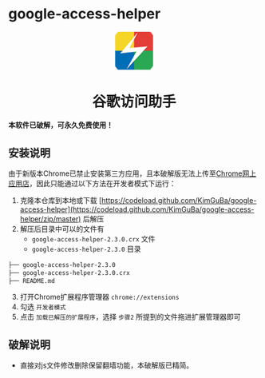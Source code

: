 # google-access-helper
<p align="center"><img width="15%" src="icons/icon-128.png" /></p>
<h1 align="center">谷歌访问助手</h1>

**本软件已破解，可永久免费使用！**

## 安装说明

由于新版本Chrome已禁止安装第三方应用，且本破解版无法上传至[Chrome网上应用店](https://chrome.google.com/webstore)，因此只能通过以下方法在开发者模式下运行：

1. 克隆本仓库到本地或下载 [https://codeload.github.com/KimGuBa/google-access-helper](https://codeload.github.com/KimGuBa/google-access-helper/zip/master) 后解压
2. 解压后目录中可以的文件有
    + `google-access-helper-2.3.0.crx` 文件
    + `google-access-helper-2.3.0` 目录
```
├── google-access-helper-2.3.0
├── google-access-helper-2.3.0.crx
├── README.md
```
3. 打开Chrome扩展程序管理器 `chrome://extensions`
4. 勾选 `开发者模式`
5. 点击 `加载已解压的扩展程序`，选择 `步骤2` 所提到的文件拖进扩展管理器即可

## 破解说明
- 直接对js文件修改删除保留翻墙功能，本破解版已精简。
